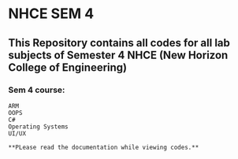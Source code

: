 # NHCE SEM 4
## This Repository contains all codes for all lab subjects of Semester 4 NHCE (New Horizon College of Engineering)
### Sem 4 course:
    ARM 
    OOPS
    C#
    Operating Systems
    UI/UX

    **PLease read the documentation while viewing codes.**
    

